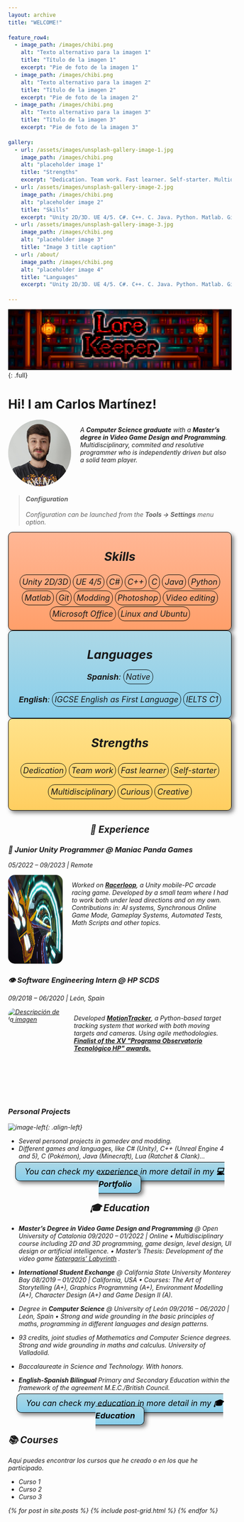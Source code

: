 ```yaml
---
layout: archive
title: "WELCOME!"

feature_row4:
  - image_path: /images/chibi.png
    alt: "Texto alternativo para la imagen 1"
    title: "Título de la imagen 1"
    excerpt: "Pie de foto de la imagen 1"
  - image_path: /images/chibi.png
    alt: "Texto alternativo para la imagen 2"
    title: "Título de la imagen 2"
    excerpt: "Pie de foto de la imagen 2"
  - image_path: /images/chibi.png
    alt: "Texto alternativo para la imagen 3"
    title: "Título de la imagen 3"
    excerpt: "Pie de foto de la imagen 3"

gallery:
  - url: /assets/images/unsplash-gallery-image-1.jpg
    image_path: /images/chibi.png
    alt: "placeholder image 1"
    title: "Strengths"
    excerpt: "Dedication. Team work. Fast learner. Self-starter. Multidisciplinary. Curious. Creative."
  - url: /assets/images/unsplash-gallery-image-2.jpg
    image_path: /images/chibi.png
    alt: "placeholder image 2"
    title: "Skills"
    excerpt: "Unity 2D/3D. UE 4/5. C#. C++. C. Java. Python. Matlab. Git. Modding. Photoshop. Video editing. Linux and Ubuntu."
  - url: /assets/images/unsplash-gallery-image-3.jpg
    image_path: /images/chibi.png
    alt: "placeholder image 3"
    title: "Image 3 title caption"
  - url: /about/
    image_path: /images/chibi.png
    alt: "placeholder image 4"
    title: "Languages"
    excerpt: "Unity 2D/3D. UE 4/5. C#. C++. C. Java. Python. Matlab. Git. Modding. Photoshop. Video editing. Linux and Ubuntu."

---
```


![full](/images/bannertest.png)
{: .full}

# Hi! I am Carlos Martínez! <i class="fa fa-user-secret">
<!-- <i class="fa fa-user-secret" style="color: DeepSkyBlue">  <i class="fa fa-user-secret" style="color: DarkSlateGray"> <i class="fa fa-user-secret" style="color: indigo"> <i class="fa fa-user-secret" style="color: navy">  <i class="fa fa-user-secret" style="color: royalblue"> -->

<div style="display: flex;">
  <img src="/images/foto150.jpg" alt="Descripción de la imagen" style="border-radius: 50%; width: 150px; height: 150px;">
  <p style="margin-left: 20px;">A <strong>Computer Science graduate</strong> with a <strong>Master’s degree in Video Game Design and Programming</strong>. Multidisciplinary, commited and resolutive programmer who is independently driven but also a solid team player.</p>
</div>

> #### <i class="fa fa-gear fa-spin fa-2x" style="color: firebrick"></i> Configuration
> Configuration can be launched from the **Tools -> Settings** menu option.

<div class="row">
  <div class="column3" style="background: linear-gradient(to bottom, #FFB695, #FF9F6A); border:1px solid #000; border-radius:10px; text-align:center; font-size:18px; box-shadow:5px 5px 10px rgba(0, 0, 0, 0.5);">
    <h2><i class="fa fa-headset"></i> Skills</h2>
    <p style="line-height: 2;"><span style="border: 1px solid #000; border-radius: 15px; padding: 5px;">Unity 2D/3D</span>  <span style="border: 1px solid #000; border-radius: 15px; padding: 5px;">UE 4/5</span>  <span style="border: 1px solid #000; border-radius: 15px; padding: 5px;">C#</span>  <span style="border: 1px solid #000; border-radius: 15px; padding: 5px;">C++</span>  <span style="border: 1px solid #000; border-radius: 15px; padding: 5px;">C</span>  <span style="border: 1px solid #000; border-radius: 15px; padding: 5px;">Java</span>  <span style="border: 1px solid #000; border-radius: 15px; padding: 5px;">Python</span>  <span style="border: 1px solid #000; border-radius: 15px; padding: 5px;">Matlab</span>  <span style="border: 1px solid #000; border-radius: 15px; padding: 5px;">Git</span>  <span style="border: 1px solid #000; border-radius: 15px; padding: 5px;">Modding</span>  <span style="border: 1px solid #000; border-radius: 15px; padding: 5px;">Photoshop</span>  <span style="border: 1px solid #000; border-radius: 15px; padding: 5px;">Video editing</span>  <span style="border: 1px solid #000; border-radius: 15px; padding: 5px;">Microsoft Office</span>  <span style="border: 1px solid #000; border-radius: 15px; padding: 5px;">Linux and Ubuntu</span></p>
  </div>
  <div class="column3" style="background: linear-gradient(to bottom, #ADD8E6, #87CEEB); border:1px solid #000; border-radius:10px; text-align:center; font-size:18px; box-shadow:5px 5px 10px rgba(0, 0, 0, 0.5);">
    <h2><i class="fa fa-language"></i> Languages</h2>
    <p><strong>Spanish</strong>: <span style="border: 1px solid #000; border-radius: 15px; padding: 5px;">Native</span></p>
    <p style="line-height: 2.55;"><strong>English</strong>: <span style="border: 1px solid #000; border-radius: 15px; padding: 5px;">IGCSE English as First Language</span>  <span style="border: 1px solid #000; border-radius: 15px; padding: 5px;">IELTS C1</span></p>
  </div>
    <div class="column3" style="background: linear-gradient(to bottom, #FFE28A, #FFCE60); border:1px solid #000; border-radius:10px; text-align:center; font-size:18px; box-shadow:5px 5px 10px rgba(0, 0, 0, 0.5);">
    <h2><i class="fa fa-dumbbell"></i> Strengths</h2>
    <p style="line-height: 2.65;"> <span style="border: 1px solid #000; border-radius: 15px; padding: 5px;">Dedication</span>  <span style="border: 1px solid #000; border-radius: 15px; padding: 5px;">Team work</span>  <span style="border: 1px solid #000; border-radius: 15px; padding: 5px;">Fast learner</span>  <span style="border: 1px solid #000; border-radius: 15px; padding: 5px;">Self-starter</span>  <span style="border: 1px solid #000; border-radius: 15px; padding: 5px;">Multidisciplinary</span>  <span style="border: 1px solid #000; border-radius: 15px; padding: 5px;">Curious</span>  <span style="border: 1px solid #000; border-radius: 15px; padding: 5px;">Creative</span></p>
  </div>
</div>


<!--
<div class="notice">
  <p>Este es un bloque de texto destacado.</p>
</div>

<div class="notice-inverse">
  <p>Este es un bloque de texto destacado con estilo inverso.</p>
</div>

Watch out! This paragraph of text has been emphasized with the `notice` class.
{: .notice}

Watch out! This paragraph of text has been emphasized with the `notice--primary` class.
{: .notice--primary}
-->

<div align="center">

  <h2> 💼 Experience </h2>

</div>

### 🚀 Junior Unity Programmer @ Maniac Panda Games
05/2022 – 09/2023 | Remote

<div style="display: flex;">
  <a href= "https://www.racerloop.com/"><img src="/images/Racerloop.jpg" alt="Descripción de la imagen" style="border-radius: 15px; width: 350px; height: 200px;"></a>
  <p style="margin-left: 20px;">Worked on <a href="https://www.racerloop.com/"><strong>Racerloop</strong></a>, a Unity mobile-PC arcade racing game. Developed by a small team where I had to work both under lead directions and on my own.<br>Contributions in: AI systems, Synchronous Online Game Mode, Gameplay Systems, Automated Tests, Math Scripts and other topics.</p>
</div>

### 👁 Software Engineering Intern @ HP SCDS
09/2018 – 06/2020 | León, Spain

<div style="display: flex;">
 <a href="/portfolio/motiontracker/" style="border-radius: 15px; width: 350px; height: 200px;">
   <img src="/images/MotionTracker.gif" alt="Descripción de la imagen" style="border-radius: 15px; width: 350px; height: 200px;">
 </a>
  <p style="margin-left: 20px;">Developed <a href="/portfolio/motiontracker/"><strong>MotionTracker</strong></a>, a Python-based target tracking system that worked with both moving targets and cameras. Using agile methodologies.<br>
  <a href="https://hpscds.com/xv-observatorio-hp-2020/"><strong>Finalist of the XV "Programa Observatorio Tecnológico HP" awards.</strong></a></p>
</div>


### <i class="fa fa-puzzle-piece"></i> Personal Projects

![image-left](/images/MotionTracker.gif){: .align-left}

- Several personal projects in gamedev and modding.
- Different games and languages, like C# (Unity), C++ (Unreal Engine 4 and 5), C (Pokémon), Java (Minecraft), Lua (Ratchet & Clank)...

<!--
You can check this projects in more detail in my [**Portfolio**](/portfolio/)

<a href="/portfolio/" class="btn btn--primary">You can check this projects in more detail in my **Portfolio**</a>

<a href="/portfolio/" class="btn" style="background: linear-gradient(to bottom, #FFB695, #FFA580); border:1px solid #000; border-radius:10px; text-align:center; font-size:18px; box-shadow:5px 5px 10px rgba(0, 0, 0, 0.5); color: #000; text-decoration: none; padding: 10px 20px;">
  You can check these projects in more detail in my <strong>Portfolio</strong>
</a>

<div style="text-align: center;">
  <a href="/portfolio/" class="btn" style="background: linear-gradient(to bottom, #FFB695, #FFA580); border:1px solid #000; border-radius:10px; text-align:center; font-size:18px; box-shadow:5px 5px 10px rgba(0, 0, 0, 0.5); color: #000; text-decoration: none; padding: 10px 20px;">
    You can check these projects in more detail in my <strong>Portfolio</strong>
  </a>
</div>

<div style="text-align: center;">
  <a href="/portfolio/" class="btn" style="background: linear-gradient(to bottom, #96D1CD, #85BFB9); border:1px solid #000; border-radius:10px; text-align:center; font-size:18px; box-shadow:5px 5px 10px rgba(0, 0, 0, 0.5); color: #000; text-decoration: none; padding: 10px 20px;">
    You can check these projects in more detail in my <strong>Portfolio</strong>
  </a>
</div>
-->

<div style="text-align: center;">
  <a href="/portfolio/" class="btn" style="background: linear-gradient(to bottom, #ADD8E6, #87CEEB); border:1px solid #000; border-radius:10px; text-align:center; font-size:18px; box-shadow:5px 5px 10px rgba(0, 0, 0, 0.5); color: #000; text-decoration: none; padding: 10px 20px;">
    You can check my experience in more detail in my <strong>💻 Portfolio</strong>
  </a>
</div>


<div align="center">

  <h2> 🎓 Education </h2>

</div>

- **Master’s Degree in Video Game Design and Programming** @ Open University of Catalonia
09/2020 – 01/2022 | Online
• Multidisciplinary course including 2D and 3D programming, game design, level design, UI design or artificial intelligence.
• Master’s Thesis: Development of the video game [Katergaris’ Labyrinth](/portfolio/katergarislabyrinth/) .

- **International Student Exchange** @ California State University Monterey Bay
08/2019 – 01/2020 | California, USA
• Courses: The Art of Storytelling (A+), Graphics Programming (A+), Environment
Modelling (A+), Character Design (A+) and Game Design II (A).

- Degree in **Computer Science** @ University of León
09/2016 – 06/2020 | León, Spain
• Strong and wide grounding in the basic principles of maths, programming in different
languages and design patterns.

- 93 credits, joint studies of Mathematics and Computer Science degrees. Strong and
wide grounding in maths and calculus. University of Valladolid.

- Baccalaureate in Science and Technology. With honors.

- **English-Spanish Bilingual** Primary and Secondary Education within the framework of
the agreement M.E.C./British Council.

<div style="text-align: center;">
  <a href="/education/" class="btn" style="background: linear-gradient(to bottom, #ADD8E6, #87CEEB); border:1px solid #000; border-radius:10px; text-align:center; font-size:18px; box-shadow:5px 5px 10px rgba(0, 0, 0, 0.5); color: #000; text-decoration: none; padding: 10px 20px;">
    You can check my education in more detail in my <strong>🎓 Education</strong>
  </a>
</div>

## 📚 Courses

Aquí puedes encontrar los cursos que he creado o en los que he participado.

- Curso 1
- Curso 2
- Curso 3


<div class="tiles">
{% for post in site.posts %}
	{% include post-grid.html %}
{% endfor %}
</div><!-- /.tiles -->

